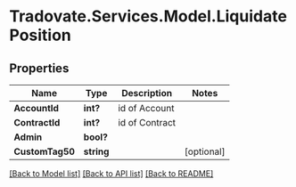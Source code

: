 # Tradovate.Services.Model.LiquidatePosition
## Properties

Name | Type | Description | Notes
------------ | ------------- | ------------- | -------------
**AccountId** | **int?** | id of Account | 
**ContractId** | **int?** | id of Contract | 
**Admin** | **bool?** |  | 
**CustomTag50** | **string** |  | [optional] 

[[Back to Model list]](../README.md#documentation-for-models) [[Back to API list]](../README.md#documentation-for-api-endpoints) [[Back to README]](../README.md)

